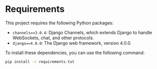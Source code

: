 # Requirements

This project requires the following Python packages:

- `channels==3.0.4`: Django Channels, which extends Django to handle WebSockets, chat, and other protocols.
- `django==4.0.0`: The Django web framework, version 4.0.0.

To install these dependencies, you can use the following command:

```bash
pip install -r requirements.txt
